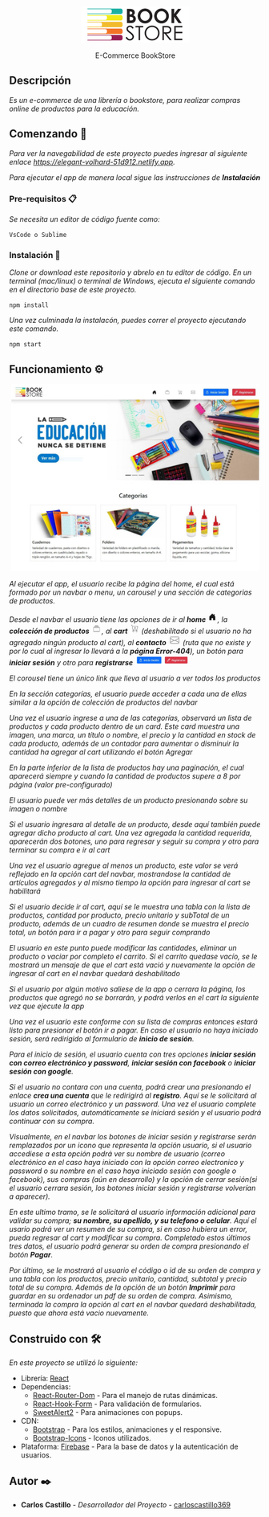 <p align="center">
  <p align="center">
      <img src="/images/logo/logo.png" alt="" height="72">
  </p>
  <p align="center">
    E-Commerce BookStore
  </p>
</p>

## Descripción

_Es un e-commerce de una librería o bookstore, para realizar compras online de productos para la educación._

## Comenzando 🚀

_Para ver la navegabilidad de este proyecto puedes ingresar al siguiente enlace <https://elegant-volhard-51d912.netlify.app>._

_Para ejecutar el app de manera local sigue las instrucciones de **Instalación**_

### Pre-requisitos 📋

_Se necesita un editor de código fuente como:_

```
VsCode o Sublime
```

### Instalación 🔧

_Clone or download este repositorio y abrelo en tu editor de código. En un terminal (mac/linux) o terminal de Windows, ejecuta el siguiente comando en el directorio base de este proyecto._

```
npm install
```

_Una vez culminada la instalacón, puedes correr el proyecto ejecutando este comando._

```
npm start
```

## Funcionamiento ⚙️

<p align="center">
    <img src="/images/readmeImages/homePage.JPG" alt="" height="372">
</p>

_Al ejecutar el app, el usuario recibe la página del home, el cual está formado por un navbar o menu, un carousel y una sección de categorias de productos._

_Desde el navbar el usuario tiene las opciones de ir al **home** <img src="/images/readmeImages/home.JPG" alt="" height="20">, la **colección de productos** <img src="/images/readmeImages/collection.JPG" alt="" height="20">, al **cart** <img src="/images/readmeImages/cart.JPG" alt="" height="20"> (deshabilitado si el usuario no ha agregado ningún producto al cart), al **contacto** <img src="/images/readmeImages/contact.JPG" alt="" height="20"> (ruta que no existe y por lo cual al ingresar lo llevará a la **página Error-404**), un botón para **iniciar sesión** y otro para **registrarse** <img src="/images/readmeImages/login-register.JPG" alt="" height="20">_

_El corousel tiene un único link que lleva al usuario a ver todos los productos_

_En la sección categorías, el usuario puede acceder a cada una de ellas similar a la opción de colección de productos del navbar_

_Una vez el usuario ingrese a una de las categorías, observará un lista de productos y cada producto dentro de un card. Este card muestra una imagen, una marca, un título o nombre, el precio y la cantidad en stock de cada producto, además de un contador para aumentar o disminuir la cantidad ha agregar al cart utilizando el botón Agregar_

_En la parte inferior de la lista de productos hay una paginación, el cual aparecerá siempre y cuando la cantidad de productos supere a 8 por página (valor pre-configurado)_

_El usuario puede ver más detalles de un producto presionando sobre su imagen o nombre_

_Si el usuario ingresara al detalle de un producto, desde aquí también puede agregar dicho producto al cart. Una vez agregada la cantidad requerida, aparecerán dos botones, uno para regresar y seguir su compra y otro para terminar su compra e ir al cart_

_Una vez el usuario agregue al menos un producto, este valor se verá reflejado en la opción cart del navbar, mostrandose la cantidad de artículos agregados y al mismo tiempo la opción para ingresar al cart se habilitará_

_Si el usuario decide ir al cart, aquí se le muestra una tabla con la lista de productos, cantidad por producto, precio unitario y subTotal de un producto, además de un cuadro de resumen donde se muestra el precio total, un botón para ir a pagar y otro para seguir comprando_

_El usuario en este punto puede modificar las cantidades, eliminar un producto o vaciar por completo el carrito. Si el carrito quedase vacío, se le mostrará un mensaje de que el cart está vació y nuevamente la opción de ingresar al cart en el navbar quedará deshabilitado_

_Si el usuario por algún motivo saliese de la app o cerrara la página, los productos que agregó no se borrarán, y podrá verlos en el cart la siguiente vez que ejecute la app_

_Una vez el usuario este conforme con su lista de compras entonces estará listo para presionar el botón ir a pagar. En caso el usuario no haya iniciado sesión, será redirigido al formulario de **inicio de sesión**._

_Para el inicio de sesión, el usuario cuenta con tres opciones **iniciar sesión con correo electrónico y password**, **iniciar sesión con facebook** o **iniciar sesión con google**._

_Si el usuario no contara con una cuenta, podrá crear una presionando el enlace **crea una cuenta** que le redirigirá al **registro**. Aquí se le solicitará al usuario un correo electrónico y un password. Una vez el usuario complete los datos solicitados, automáticamente se iniciará sesión y el usuario podrá continuar con su compra._

_Visualmente, en el navbar los botones de iniciar sesión y registrarse serán remplazados por un icono que representa la opción usuario, si el usuario accediese a esta opción podrá ver su nombre de usuario (correo electrónico en el caso haya iniciado con la opción correo electronico y password o su nombre en el caso haya iniciado sesión con google o facebook), sus compras (aún en desarrollo) y la opción de cerrar sesión(si el usuario cerrara sesión, los botones iniciar sesión y registrarse volverían a aparecer)._

_En este ultimo tramo, se le solicitará al usuario información adicional para validar su compra; **su nombre, su apellido, y su telefono o celular**. Aquí el usario podrá ver un resumen de su compra, si en caso hubiera un error, pueda regresar al cart y modificar su compra. Completado estos últimos tres datos, el usuario podrá generar su orden de compra presionando el botón **Pagar**._

_Por último, se le mostrará al usuario el código o id de su orden de compra y una tabla con los productos, precio unitario, cantidad, subtotal y precio total de su compra. Además de la opción de un botón **Imprimir** para guardar en su ordenador un pdf de su orden de compra. Asimismo, terminada la compra la opción al cart en el navbar quedará deshabilitada, puesto que ahora está vacio nuevamente._

## Construido con 🛠️

_En este proyecto se utilizó lo siguiente:_

* Librería: [React](https://es.reactjs.org/)
* Dependencias: 
    * [React-Router-Dom](https://reactrouter.com/) - Para el manejo de rutas dinámicas.
    * [React-Hook-Form](https://react-hook-form.com/) - Para validación de formularios.
    * [SweetAlert2](https://sweetalert2.github.io/) - Para animaciones con popups.
* CDN:
    * [Bootstrap](https://getbootstrap.com/) - Para los estilos, animaciones y el responsive.
    * [Bootstrap-Icons](https://icons.getbootstrap.com/) - Iconos utilizados.
* Plataforma: [Firebase](https://firebase.google.com/) - Para la base de datos y la autenticación de usuarios.

## Autor ✒️

* **Carlos Castillo** - *Desarrollador del Proyecto* - [carloscastillo369](https://github.com/carloscastillo369)